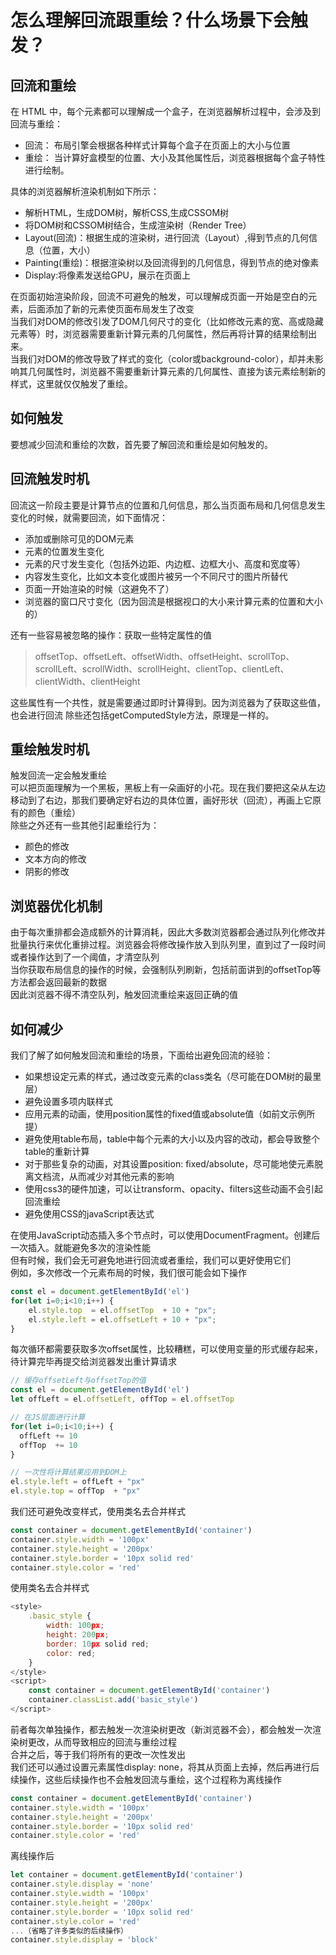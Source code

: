 # 怎么理解回流跟重绘？什么场景下会触发？

## 回流和重绘

在 HTML 中，每个元素都可以理解成一个盒子，在浏览器解析过程中，会涉及到回流与重绘：

- 回流： 布局引擎会根据各种样式计算每个盒子在页面上的大小与位置
- 重绘： 当计算好盒模型的位置、大小及其他属性后，浏览器根据每个盒子特性进行绘制。

具体的浏览器解析渲染机制如下所示：

 <ViewerZoom src="../images/css3/2b56a950-9cdc-11eb-ab90-d9ae814b240d.png" />

+ 解析HTML，生成DOM树，解析CSS,生成CSSOM树
+ 将DOM树和CSSOM树结合，生成渲染树（Render Tree）
+ Layout(回流)：根据生成的渲染树，进行回流（Layout）,得到节点的几何信息（位置，大小）
+ Painting(重绘)：根据渲染树以及回流得到的几何信息，得到节点的绝对像素
+ Display:将像素发送给GPU，展示在页面上

在页面初始渲染阶段，回流不可避免的触发，可以理解成页面一开始是空白的元素，后面添加了新的元素使页面布局发生了改变  
当我们对DOM的修改引发了DOM几何尺寸的变化（比如修改元素的宽、高或隐藏元素等）时，浏览器需要重新计算元素的几何属性，然后再将计算的结果绘制出来。  
当我们对DOM的修改导致了样式的变化（color或background-color），却并未影响其几何属性时，浏览器不需要重新计算元素的几何属性、直接为该元素绘制新的样式，这里就仅仅触发了重绘。  

## 如何触发
要想减少回流和重绘的次数，首先要了解回流和重绘是如何触发的。

## 回流触发时机
回流这一阶段主要是计算节点的位置和几何信息，那么当页面布局和几何信息发生变化的时候，就需要回流，如下面情况：
+ 添加或删除可见的DOM元素
+ 元素的位置发生变化
+ 元素的尺寸发生变化（包括外边距、内边框、边框大小、高度和宽度等）
+ 内容发生变化，比如文本变化或图片被另一个不同尺寸的图片所替代
+ 页面一开始渲染的时候（这避免不了）
+ 浏览器的窗口尺寸变化（因为回流是根据视口的大小来计算元素的位置和大小的）

还有一些容易被忽略的操作：获取一些特定属性的值

> offsetTop、offsetLeft、offsetWidth、offsetHeight、scrollTop、scrollLeft、scrollWidth、scrollHeight、clientTop、clientLeft、clientWidth、clientHeight

这些属性有一个共性，就是需要通过即时计算得到。因为浏览器为了获取这些值，也会进行回流
除些还包括getComputedStyle方法，原理是一样的。

## 重绘触发时机
触发回流一定会触发重绘  
可以把页面理解为一个黑板，黑板上有一朵画好的小花。现在我们要把这朵从左边移动到了右边，那我们要确定好右边的具体位置，画好形状（回流），再画上它原有的颜色（重绘）  
除些之外还有一些其他引起重绘行为：
+ 颜色的修改
+ 文本方向的修改
+ 阴影的修改

## 浏览器优化机制
由于每次重排都会造成额外的计算消耗，因此大多数浏览器都会通过队列化修改并批量执行来优化重排过程。浏览器会将修改操作放入到队列里，直到过了一段时间或者操作达到了一个阈值，才清空队列  
当你获取布局信息的操作的时候，会强制队列刷新，包括前面讲到的offsetTop等方法都会返回最新的数据  
因此浏览器不得不清空队列，触发回流重绘来返回正确的值

## 如何减少

我们了解了如何触发回流和重绘的场景，下面给出避免回流的经验：
+ 如果想设定元素的样式，通过改变元素的class类名（尽可能在DOM树的最里层）
+ 避免设置多项内联样式
+ 应用元素的动画，使用position属性的fixed值或absolute值（如前文示例所提）
+ 避免使用table布局，table中每个元素的大小以及内容的改动，都会导致整个table的重新计算
+ 对于那些复杂的动画，对其设置position: fixed/absolute，尽可能地使元素脱离文档流，从而减少对其他元素的影响
+ 使用css3的硬件加速，可以让transform、opacity、filters这些动画不会引起回流重绘
+ 避免使用CSS的javaScript表达式

在使用JavaScript动态插入多个节点时，可以使用DocumentFragment。创建后一次插入。就能避免多次的渲染性能  
但有时候，我们会无可避免地进行回流或者重绘，我们可以更好使用它们  
例如，多次修改一个元素布局的时候，我们很可能会如下操作

```javascript
const el = document.getElementById('el')
for(let i=0;i<10;i++) {
    el.style.top  = el.offsetTop  + 10 + "px";
    el.style.left = el.offsetLeft + 10 + "px";
}
```

每次循环都需要获取多次offset属性，比较糟糕，可以使用变量的形式缓存起来，待计算完毕再提交给浏览器发出重计算请求

```javascript
// 缓存offsetLeft与offsetTop的值
const el = document.getElementById('el') 
let offLeft = el.offsetLeft, offTop = el.offsetTop

// 在JS层面进行计算
for(let i=0;i<10;i++) {
  offLeft += 10
  offTop  += 10
}

// 一次性将计算结果应用到DOM上
el.style.left = offLeft + "px"
el.style.top = offTop  + "px"

```

我们还可避免改变样式，使用类名去合并样式

```javascript
const container = document.getElementById('container')
container.style.width = '100px'
container.style.height = '200px'
container.style.border = '10px solid red'
container.style.color = 'red'
```

使用类名去合并样式

```javascript
<style>
    .basic_style {
        width: 100px;
        height: 200px;
        border: 10px solid red;
        color: red;
    }
</style>
<script>
    const container = document.getElementById('container')
    container.classList.add('basic_style')
</script>
```

前者每次单独操作，都去触发一次渲染树更改（新浏览器不会），都会触发一次渲染树更改，从而导致相应的回流与重绘过程  
合并之后，等于我们将所有的更改一次性发出  
我们还可以通过设置元素属性display: none，将其从页面上去掉，然后再进行后续操作，这些后续操作也不会触发回流与重绘，这个过程称为离线操作
```javascript
const container = document.getElementById('container')
container.style.width = '100px'
container.style.height = '200px'
container.style.border = '10px solid red'
container.style.color = 'red'
```
离线操作后
```javascript
let container = document.getElementById('container')
container.style.display = 'none'
container.style.width = '100px'
container.style.height = '200px'
container.style.border = '10px solid red'
container.style.color = 'red'
...（省略了许多类似的后续操作）
container.style.display = 'block'
```